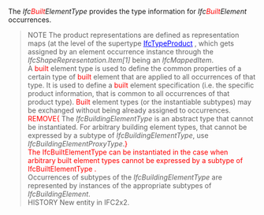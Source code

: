 The _Ifc<font color="#ff0000">Built</font>ElementType_ provides the type information for _Ifc<font color="#ff0000">Built</font>Element_ occurrences.  
> NOTE The product representations are defined as representation maps (at the level of the supertype [<font color="#0000ff"><u>IfcTypeProduct</u></font>]($element://{BA61CFBF-8CD7-44c2-AD99-072068F55C99}) , which gets assigned by an element occurrence instance through the _IfcShapeRepresentation.Item[1]_ being an _IfcMappedItem_.  
A <font color="#ff0000">built</font> element type is used to define the common properties of a certain type of <font color="#ff0000">built</font> element that are applied to all occurrences of that type. It is used to define a <font color="#ff0000">built</font> element specification (i.e. the specific product information, that is common to all occurrences of that product type). <font color="#ff0000">Built</font> element types (or the instantiable subtypes) may be exchanged without being already assigned to occurrences.  
<font color="#ff0000">REMOVE{ </font>The _IfcBuildingElementType_ is an abstract type that cannot be instantiated. For arbitrary building element types, that cannot be expressed by a subtype of _IfcBuildingElementType_, use _IfcBuildingElementProxyType_.<font color="#ff0000">}</font>  
<font color="#ff0000">The IfcBuiltElementType can be instantiated in the case when arbitrary built element types cannot be expressed by a subtype of IfcBuiltElementType .</font>  
Occurrences of subtypes of the _IfcBuildingElementType_ are represented by instances of the appropriate subtypes of _IfcBuildingElement_.  
> HISTORY New entity in IFC2x2.
